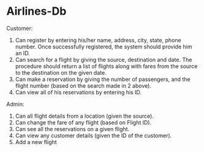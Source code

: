 # Airlines-Db

Customer:<br />

1. Can register by entering his/her name, address, city, state, phone number. Once successfully registered, the system should provide him an ID.<br />
2. Can search for a flight by giving the source, destination and date. The procedure should return a list of flights along with fares from the source to the destination on the given date.<br />
3. Can make a reservation by giving the number of passengers, and the flight number (based on the search made in 2 above).<br />
4. Can view all of his reservations by entering his ID.<br />


Admin:<br />

1. Can all flight details from a location (given the source).<br />
2. Can change the fare of any flight (based on Flight ID).<br />
3. Can see all the reservations on a given flight.<br />
4. Can view any customer details (given the ID of the customer).<br />
5. Add a new flight

